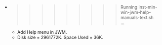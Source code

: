 * >>>>>>>>> Running inst-min-win-jwm-help-manuals-text.sh ...
  * Add Help menu in JWM.
  * Disk size = 2961772K. Space Used = 36K.
